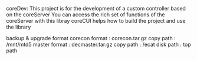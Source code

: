 
coreDev:
   This project is for the development of a custom controller
   based on the coreServer 
   You can access the rich set of functions of the coreServer with this libray
   coreCUI helps how to build the project and use the library
   

backup & upgrade format
corecon format : corecon.tar.gz			copy path : /mnt/mtd5
master format : decmaster.tar.gz		copy path : /ecat
disk path : top path

